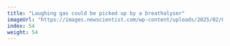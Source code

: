 ```yaml
---
title: "Laughing gas could be picked up by a breathalyser"
imageUrl: "https://images.newscientist.com/wp-content/uploads/2025/02/04104009/SEI_238533460.jpg?width=788"
index: 54
weight: 54
---
```

